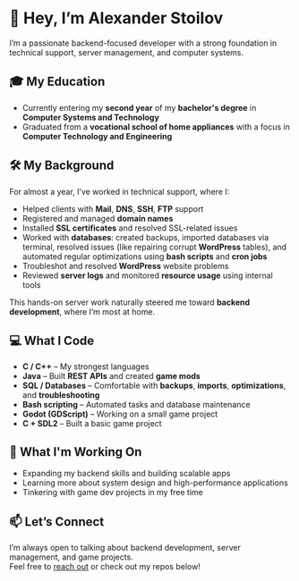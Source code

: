 # 👋 Hey, I’m Alexander Stoilov

I’m a passionate backend-focused developer with a strong foundation in technical support, server management, and computer systems.

## 🎓 My Education

- Currently entering my **second year** of my **bachelor's degree** in **Computer Systems and Technology**  
- Graduated from a **vocational school of home appliances** with a focus in **Computer Technology and Engineering**

## 🛠️ My Background

For almost a year, I’ve worked in technical support, where I:

- Helped clients with **Mail**, **DNS**, **SSH**, **FTP** support  
- Registered and managed **domain names**  
- Installed **SSL certificates** and resolved SSL-related issues  
- Worked with **databases**: created backups, imported databases via terminal, resolved issues (like repairing corrupt **WordPress** tables), and automated regular optimizations using **bash scripts** and **cron jobs**  
- Troubleshot and resolved **WordPress** website problems  
- Reviewed **server logs** and monitored **resource usage** using internal tools

This hands-on server work naturally steered me toward **backend development**, where I’m most at home.

## 💻 What I Code

- **C / C++** – My strongest languages  
- **Java** – Built **REST APIs** and created **game mods**  
- **SQL / Databases** – Comfortable with **backups**, **imports**, **optimizations**, and **troubleshooting**  
- **Bash scripting** – Automated tasks and database maintenance  
- **Godot (GDScript)** – Working on a small game project  
- **C + SDL2** – Built a basic game project

## 🚀 What I'm Working On

- Expanding my backend skills and building scalable apps  
- Learning more about system design and high-performance applications  
- Tinkering with game dev projects in my free time

## 📫 Let’s Connect

I’m always open to talking about backend development, server management, and game projects.  
Feel free to [reach out](https://www.linkedin.com/in/alexandar-stoilov-b5510014a/) or check out my repos below!
